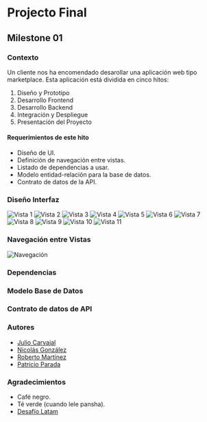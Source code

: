 # Projecto Final

## Milestone 01

### Contexto

Un cliente nos ha encomendado desarollar una aplicación web tipo marketplace. Esta aplicación está dividida en cinco hitos:
1. Diseño y Prototipo
1. Desarrollo Frontend
1. Desarrollo Backend
1. Integración y Despliegue
1. Presentación del Proyecto

#### Requerimientos de este hito

* Diseño de UI.
* Definición de navegación entre vistas.
* Listado de dependencias a usar.
* Modelo entidad-relación para la base de datos.
* Contrato de datos de la API.

### Diseño Interfaz
![Vista 1](Home.png) 
![Vista 2](Login.png) 
![Vista 3](Registro.png) 
![Vista 4](<Mis compras.png>) 
![Vista 5](Productos.png) 
![Vista 6](<Detalle Productos.png>) 
![Vista 7](Carrito.png) 
![Vista 8](Perfil.png) 
![Vista 9](Favorito.png) 
![Vista 10](<Productos publicados.png>) 
![Vista 11](<Publicación producto.png>)

### Navegación entre Vistas
![Navegación](<Navegación entre vistas-1.png>)
### Dependencias

### Modelo Base de Datos

### Contrato de datos de API

### Autores

* [Julio Carvajal](https://github.com/jcartronics)
* [Nicolás González](https://github.com/NicolasGonzales-96)
* [Roberto Martínez](https://github.com/RobertoMartinezGuzman)
* [Patricio Parada](https://github.com/pelafustan)

### Agradecimientos

* Café negro.
* Té verde (cuando lele pansha).
* [Desafío Latam](https://desafiolatam.com/)
